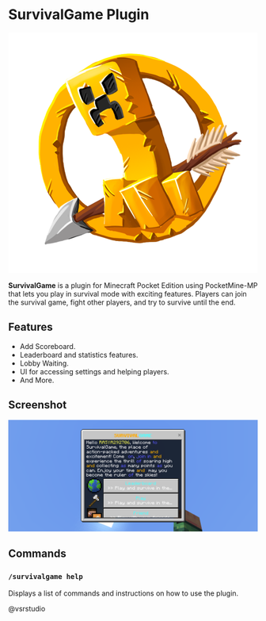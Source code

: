 # SurvivalGame Plugin
![Icon](images/icon.png)

**SurvivalGame** is a plugin for Minecraft Pocket Edition using PocketMine-MP that lets you play in survival mode with exciting features. Players can join the survival game, fight other players, and try to survive until the end.

## Features
- Add Scoreboard.
- Leaderboard and statistics features.
- Lobby Waiting.
- UI for accessing settings and helping players.
- And More.

## Screenshot

![SurvivalGame Screenshot](images/result.png)

## Commands

### `/survivalgame help`
Displays a list of commands and instructions on how to use the plugin.

@vsrstudio
